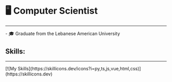 # 🖥 Computer Scientist 
<hr>
- 🎓 Graduate from the Lebanese American University

## Skills:
<hr>
[![My Skills](https://skillicons.dev/icons?i=py,ts,js,vue,html,css)](https://skillicons.dev)
  
